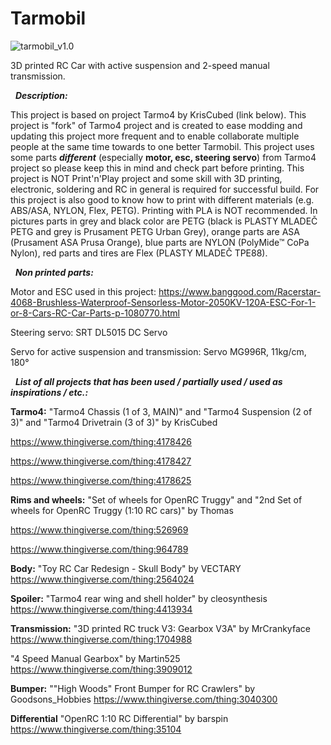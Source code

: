 # **Tarmobil**

![tarmobil_v1.0](https://github.com/jano305/tarmobil/blob/main/_media/tarmobil_v1.0.jpg?raw=true)

3D printed RC Car with active suspension and 2-speed manual transmission.

&nbsp;
***Description:***

This project is based on project Tarmo4 by KrisCubed (link below). This project is "fork" of Tarmo4 project and is created to ease modding and updating this project more frequent and to enable collaborate multiple people at the same time towards to one better Tarmobil. This project uses some parts ***different*** (especially **motor, esc, steering servo**) from Tarmo4 project so please keep this in mind and check part before printing. This project is NOT Print'n'Play project and some skill with 3D printing, electronic, soldering and RC in general is required for successful build. For this project is also good to know how to print with different materials (e.g. ABS/ASA, NYLON, Flex, PETG). Printing with PLA is NOT recommended. In pictures parts in grey and black color are PETG (black is PLASTY MLADEČ PETG and grey is Prusament PETG Urban Grey), orange parts are ASA (Prusament ASA Prusa Orange), blue parts are NYLON (PolyMide™ CoPa Nylon), red parts and tires are Flex (PLASTY MLADEČ TPE88).

&nbsp;
***Non printed parts:***

Motor and ESC used in this project: https://www.banggood.com/Racerstar-4068-Brushless-Waterproof-Sensorless-Motor-2050KV-120A-ESC-For-1-or-8-Cars-RC-Car-Parts-p-1080770.html

Steering servo: SRT DL5015 DC Servo

Servo for active suspension and transmission: Servo MG996R, 11kg/cm, 180°

&nbsp;
***List of all projects that has been used / partially used / used as inspirations / etc.:***

**Tarmo4:**
"Tarmo4 Chassis (1 of 3, MAIN)" and "Tarmo4 Suspension (2 of 3)" and "Tarmo4 Drivetrain (3 of 3)" by KrisCubed

https://www.thingiverse.com/thing:4178426

https://www.thingiverse.com/thing:4178427

https://www.thingiverse.com/thing:4178625

**Rims and wheels:**
"Set of wheels for OpenRC Truggy" and "2nd Set of wheels for OpenRC Truggy (1:10 RC cars)" by Thomas

https://www.thingiverse.com/thing:526969

https://www.thingiverse.com/thing:964789

**Body:**
"Toy RC Car Redesign - Skull Body" by VECTARY
https://www.thingiverse.com/thing:2564024

**Spoiler:**
"Tarmo4 rear wing and shell holder" by cleosynthesis
https://www.thingiverse.com/thing:4413934

**Transmission:**
"3D printed RC truck V3: Gearbox V3A" by MrCrankyface
https://www.thingiverse.com/thing:1704988

"4 Speed Manual Gearbox" by Martin525
https://www.thingiverse.com/thing:3909012

**Bumper:**
""High Woods" Front Bumper for RC Crawlers" by Goodsons_Hobbies
https://www.thingiverse.com/thing:3040300

**Differential**
"OpenRC 1:10 RC Differential" by barspin
https://www.thingiverse.com/thing:35104

